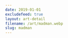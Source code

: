 ```yaml
---
date: 2019-01-01
excludefeed: true
layout: art-detail
filename: /art/madman.webp
slug: madman
---
```

